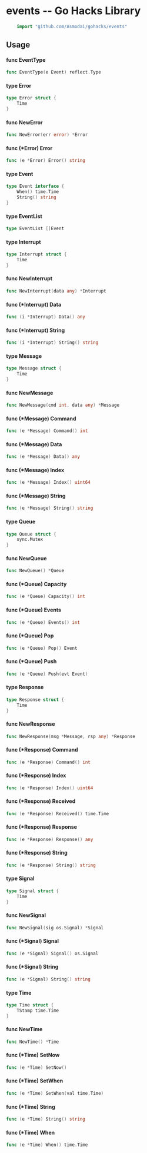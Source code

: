 <!-- -*- Mode: gfm; auto-fill: t; fill-column: 78; -*- -->

# events -- Go Hacks Library

```go
    import "github.com/Asmodai/gohacks/events"
```

## Usage

#### func  EventType

```go
func EventType(e Event) reflect.Type
```

#### type Error

```go
type Error struct {
	Time
}
```


#### func  NewError

```go
func NewError(err error) *Error
```

#### func (*Error) Error

```go
func (e *Error) Error() string
```

#### type Event

```go
type Event interface {
	When() time.Time
	String() string
}
```


#### type EventList

```go
type EventList []Event
```


#### type Interrupt

```go
type Interrupt struct {
	Time
}
```


#### func  NewInterrupt

```go
func NewInterrupt(data any) *Interrupt
```

#### func (*Interrupt) Data

```go
func (i *Interrupt) Data() any
```

#### func (*Interrupt) String

```go
func (i *Interrupt) String() string
```

#### type Message

```go
type Message struct {
	Time
}
```


#### func  NewMessage

```go
func NewMessage(cmd int, data any) *Message
```

#### func (*Message) Command

```go
func (e *Message) Command() int
```

#### func (*Message) Data

```go
func (e *Message) Data() any
```

#### func (*Message) Index

```go
func (e *Message) Index() uint64
```

#### func (*Message) String

```go
func (e *Message) String() string
```

#### type Queue

```go
type Queue struct {
	sync.Mutex
}
```


#### func  NewQueue

```go
func NewQueue() *Queue
```

#### func (*Queue) Capacity

```go
func (e *Queue) Capacity() int
```

#### func (*Queue) Events

```go
func (e *Queue) Events() int
```

#### func (*Queue) Pop

```go
func (e *Queue) Pop() Event
```

#### func (*Queue) Push

```go
func (e *Queue) Push(evt Event)
```

#### type Response

```go
type Response struct {
	Time
}
```


#### func  NewResponse

```go
func NewResponse(msg *Message, rsp any) *Response
```

#### func (*Response) Command

```go
func (e *Response) Command() int
```

#### func (*Response) Index

```go
func (e *Response) Index() uint64
```

#### func (*Response) Received

```go
func (e *Response) Received() time.Time
```

#### func (*Response) Response

```go
func (e *Response) Response() any
```

#### func (*Response) String

```go
func (e *Response) String() string
```

#### type Signal

```go
type Signal struct {
	Time
}
```


#### func  NewSignal

```go
func NewSignal(sig os.Signal) *Signal
```

#### func (*Signal) Signal

```go
func (e *Signal) Signal() os.Signal
```

#### func (*Signal) String

```go
func (e *Signal) String() string
```

#### type Time

```go
type Time struct {
	TStamp time.Time
}
```


#### func  NewTime

```go
func NewTime() *Time
```

#### func (*Time) SetNow

```go
func (e *Time) SetNow()
```

#### func (*Time) SetWhen

```go
func (e *Time) SetWhen(val time.Time)
```

#### func (*Time) String

```go
func (e *Time) String() string
```

#### func (*Time) When

```go
func (e *Time) When() time.Time
```
